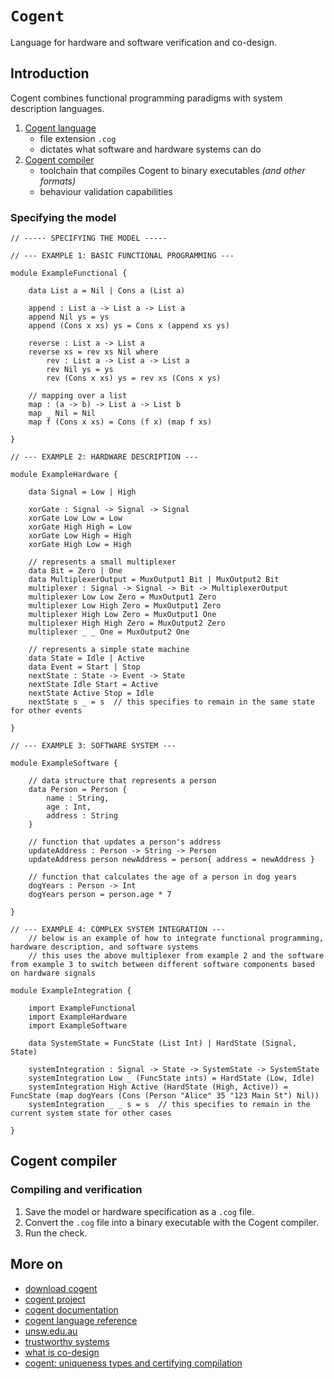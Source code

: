 # `Cogent`

Language for hardware and software verification and co-design.

## Introduction

Cogent combines functional programming paradigms with system description languages.

1. [Cogent language](#specifying-the-model)
    * file extension `.cog`
    * dictates what software and hardware systems can do
2. [Cogent compiler](#cogent-compiler)
    * toolchain that compiles Cogent to binary executables *(and other formats)*
    * behaviour validation capabilities

### Specifying the model

```cog
// ----- SPECIFYING THE MODEL -----

// --- EXAMPLE 1: BASIC FUNCTIONAL PROGRAMMING ---

module ExampleFunctional {

    data List a = Nil | Cons a (List a)

    append : List a -> List a -> List a
    append Nil ys = ys
    append (Cons x xs) ys = Cons x (append xs ys)

    reverse : List a -> List a
    reverse xs = rev xs Nil where
        rev : List a -> List a -> List a
        rev Nil ys = ys
        rev (Cons x xs) ys = rev xs (Cons x ys)

    // mapping over a list
    map : (a -> b) -> List a -> List b
    map _ Nil = Nil
    map f (Cons x xs) = Cons (f x) (map f xs)

}

// --- EXAMPLE 2: HARDWARE DESCRIPTION ---

module ExampleHardware {

    data Signal = Low | High

    xorGate : Signal -> Signal -> Signal
    xorGate Low Low = Low
    xorGate High High = Low
    xorGate Low High = High
    xorGate High Low = High

    // represents a small multiplexer
    data Bit = Zero | One
    data MultiplexerOutput = MuxOutput1 Bit | MuxOutput2 Bit
    multiplexer : Signal -> Signal -> Bit -> MultiplexerOutput
    multiplexer Low Low Zero = MuxOutput1 Zero
    multiplexer Low High Zero = MuxOutput1 Zero
    multiplexer High Low Zero = MuxOutput1 One
    multiplexer High High Zero = MuxOutput2 Zero
    multiplexer _ _ One = MuxOutput2 One

    // represents a simple state machine
    data State = Idle | Active
    data Event = Start | Stop
    nextState : State -> Event -> State
    nextState Idle Start = Active
    nextState Active Stop = Idle
    nextState s _ = s  // this specifies to remain in the same state for other events

}

// --- EXAMPLE 3: SOFTWARE SYSTEM ---

module ExampleSoftware {

    // data structure that represents a person
    data Person = Person {
        name : String,
        age : Int,
        address : String
    }

    // function that updates a person's address
    updateAddress : Person -> String -> Person
    updateAddress person newAddress = person{ address = newAddress }

    // function that calculates the age of a person in dog years
    dogYears : Person -> Int
    dogYears person = person.age * 7

}

// --- EXAMPLE 4: COMPLEX SYSTEM INTEGRATION ---
    // below is an example of how to integrate functional programming, hardware description, and software systems
    // this uses the above multiplexer from example 2 and the software from example 3 to switch between different software components based on hardware signals

module ExampleIntegration {

    import ExampleFunctional
    import ExampleHardware
    import ExampleSoftware

    data SystemState = FuncState (List Int) | HardState (Signal, State)

    systemIntegration : Signal -> State -> SystemState -> SystemState
    systemIntegration Low _ (FuncState ints) = HardState (Low, Idle)
    systemIntegration High Active (HardState (High, Active)) = FuncState (map dogYears (Cons (Person "Alice" 35 "123 Main St") Nil))
    systemIntegration _ _ s = s  // this specifies to remain in the current system state for other cases

}
```

## Cogent compiler

### Compiling and verification

1. Save the model or hardware specification as a `.cog` file.
2. Convert the `.cog` file into a binary executable with the Cogent compiler.
3. Run the check.

## More on

* [download cogent](https://cogenttools.org/download.html)
* [cogent project](https://github.com/au-ts/cogent)
* [cogent documentation](https://cogent.readthedocs.io/en/latest/)
* [cogent language reference](https://cogentlang.org/docs/reference.pdf)
* [unsw.edu.au](https://www.unsw.edu.au/)
* [trustworthy systems](https://trustworthy.systems/projects/OLD/cogent/)
* [what is co-design](https://www.beyondstickynotes.com/what-is-codesign)
* [cogent: uniqueness types and certifying compilation](https://www.cambridge.org/core/services/aop-cambridge-core/content/view/47AC86F02534818B95A56FA1A283A0A6/S095679682100023Xa.pdf/cogent-uniqueness-types-and-certifying-compilation.pdf)

